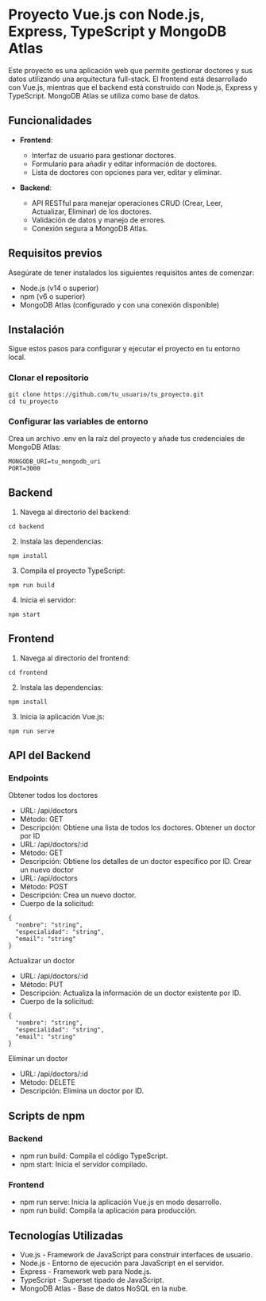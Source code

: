 # Proyecto Vue.js con Node.js, Express, TypeScript y MongoDB Atlas

Este proyecto es una aplicación web que permite gestionar doctores y sus datos utilizando una arquitectura full-stack. El frontend está desarrollado con Vue.js, mientras que el backend está construido con Node.js, Express y TypeScript. MongoDB Atlas se utiliza como base de datos.

## Funcionalidades

- **Frontend**:
  - Interfaz de usuario para gestionar doctores.
  - Formulario para añadir y editar información de doctores.
  - Lista de doctores con opciones para ver, editar y eliminar.

- **Backend**:
  - API RESTful para manejar operaciones CRUD (Crear, Leer, Actualizar, Eliminar) de los doctores.
  - Validación de datos y manejo de errores.
  - Conexión segura a MongoDB Atlas.

## Requisitos previos

Asegúrate de tener instalados los siguientes requisitos antes de comenzar:

- Node.js (v14 o superior)
- npm (v6 o superior)
- MongoDB Atlas (configurado y con una conexión disponible)

## Instalación

Sigue estos pasos para configurar y ejecutar el proyecto en tu entorno local.

### Clonar el repositorio
```
git clone https://github.com/tu_usuario/tu_proyecto.git
cd tu_proyecto
```
### Configurar las variables de entorno
Crea un archivo .env en la raíz del proyecto y añade tus credenciales de MongoDB Atlas:
```
MONGODB_URI=tu_mongodb_uri
PORT=3000
```
## Backend
1. Navega al directorio del backend:
```
cd backend
```
2. Instala las dependencias:
```
npm install
```
3. Compila el proyecto TypeScript:
```
npm run build
```
4. Inicia el servidor:
```
npm start
```
## Frontend
1. Navega al directorio del frontend:
```
cd frontend
```
2. Instala las dependencias:
```
npm install
```
3. Inicia la aplicación Vue.js:
```
npm run serve
```
## API del Backend
### Endpoints
Obtener todos los doctores
* URL: /api/doctors
* Método: GET
* Descripción: Obtiene una lista de todos los doctores.
Obtener un doctor por ID
* URL: /api/doctors/:id
* Método: GET
* Descripción: Obtiene los detalles de un doctor específico por ID.
Crear un nuevo doctor
* URL: /api/doctors
* Método: POST
* Descripción: Crea un nuevo doctor.
* Cuerpo de la solicitud:
```
{
  "nombre": "string",
  "especialidad": "string",
  "email": "string"
}
```
Actualizar un doctor
* URL: /api/doctors/:id
* Método: PUT
* Descripción: Actualiza la información de un doctor existente por ID.
* Cuerpo de la solicitud:
```
{
  "nombre": "string",
  "especialidad": "string",
  "email": "string"
}
```
Eliminar un doctor
* URL: /api/doctors/:id
* Método: DELETE
* Descripción: Elimina un doctor por ID.

## Scripts de npm
### Backend
* npm run build: Compila el código TypeScript.
* npm start: Inicia el servidor compilado.
### Frontend
* npm run serve: Inicia la aplicación Vue.js en modo desarrollo.
* npm run build: Compila la aplicación para producción.
## Tecnologías Utilizadas
* Vue.js - Framework de JavaScript para construir interfaces de usuario.
* Node.js - Entorno de ejecución para JavaScript en el servidor.
* Express - Framework web para Node.js.
* TypeScript - Superset tipado de JavaScript.
* MongoDB Atlas - Base de datos NoSQL en la nube.
